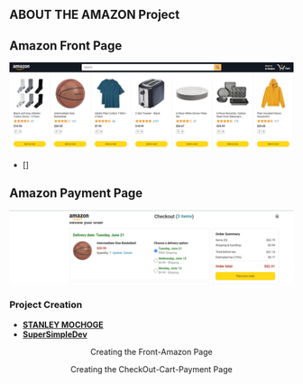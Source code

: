 ## ABOUT THE AMAZON Project

## Amazon Front Page 
<img class="amazon-Js-Payment-System" src="./images/README/Amazon FrontPage.png" alt="AmazonSystemFrontPage">

- []
## Amazon Payment Page
<img class="amazon-Js-Payment-System" src="./images/README/Amazon Payment Page.png" alt="AmazonSystemPaymentPage">

### Project Creation
- **[STANLEY MOCHOGE](https://supersimple.dev/)**
- **[SuperSimpleDev](https://www.youtube.com/watch?v=EerdGm-ehJQ&t=36643s)**

<p align="center">Creating the Front-Amazon Page</p>
<p align="center">Creating the CheckOut-Cart-Payment Page</p>
